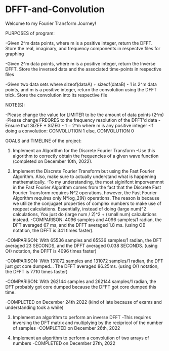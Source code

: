 # DFFT-and-Convolution
Welcome to my Fourier Transform Journey!

PURPOSES of program: 

-Given 2^m data points, where m is a positive integer, return the DFFT. Store the real, imaginary, and frequency components in respectve files for graphing

-Given 2^m data points, where m is a positive integer, return the Inverse DFFT. Store the inversed data and the associated time-points in respective files

-Given two data sets where sizeof(dataA) + sizeof(dataB) - 1 is 2^m data points, and m is a positive integer, return the convolution using the DFFT trick. Store the convolution into its respective file

NOTE(S):

-Please change the value for LIMITER to be the amount of data points (2^m)
-Please change FREQRES to the frequency resolution of the DFFT'd data 
-Ensure that SIZEF + SIZEG - 1 = 2^m where m is any positive integer
-If doing a convolution: CONVOLUTION 1 else, CONVOLUTION 0

GOALS and TIMELINE of the project:

1. Implement an Algorithm for the Discrete Fourier Transform
  -Use this algorithm to correctly obtain the frequencies of a given wave function (completed  on December 10th, 2022).

2. Implement the Discrete Fourier Transform but using the Fast Fourier Algorithm. Also, make sure to actually understand what is happening mathematically.
  -To my understanding, the most siginifcnt imporvemmnt in the Fast Fourier Algorithm comes   from the fact that the Discrete Fast Fourier Transform requires N^2 operations, however, the Fast Fourier Algorithm requires only N*log_2(N) operations. The reason is because we utilize the conjugaet properties of complex numbers to make use of reqpeat calculations. Essentially, instead of doing (large num)^2 calculations, You just do (large num / 2)^2 + (small num) calculations instead.
  -COMPARISON: 4096 samples and 4096 samples/1 radian, the DFT averaged 67 ms, and the DFFT averaged 1.8 ms. (using O() notation, the DFFT is 341 times faster).

  -COMPARISON: With 65536 samples and 65536 samples/1 radian, the DFT averaged 23 SECONDS, and the DFFT averaged 0.038 SECONDS. (using O() notation, the DFFT is 4096 times faster)

  -COMPARISON: With 131072 samples and 131072 samples/1 radian, the DFT just got core dumped... The DFFT averaged 86.25ms. (using O() notation, the DFFT is 7710 times faster)

  -COMPARISON: With 262144 samples and 262144 samples/1 radian, the DFT probably got core dumped because the DFFT got core dumped this time.

  -COMPLETED on December 24th 2022 (kind of late because of exams and understanding took a while)

3. Implement an algorithm to perform an inverse DFFT
  -This requires inversing the DFT matrix and multiplying by the recipricol of the number of samples
  -COMPLETED on December 26th, 2022

4. Implement an algorithm to perform a convolution of two arrays of numbers
  -COMPLETED on December 27th, 2022

